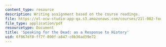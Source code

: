 ```yaml
---
content_type: resource
description: Writing assignment based on the course readings.
file: https://ol-ocw-studio-app-qa.s3.amazonaws.com/courses/21l-002-foundations-of-western-culture-ii-fall-2002/6f067df0ff7f890fa847c0b36ad39e72_lastessay.pdf
file_type: application/pdf
resourcetype: Document
title: 'Speaking for the Dead: as a Response to History'
uid: 6f067df0-ff7f-890f-a847-c0b36ad39e72
---
```

